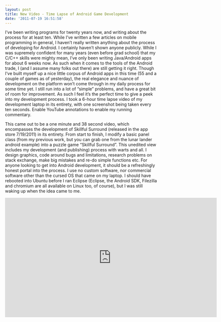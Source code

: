 ```yaml
---
layout: post
title: New Video - Time Lapse of Android Game Development
date: '2011-07-19 16:51:58'
---
```



I’ve been writing programs for twenty years now, and writing about the process for at least ten. While I’ve written a few articles on mobile programming in general, I haven’t really written anything about the process of developing for Android. I certainly haven’t shown anyone publicly. While I was supremely confident for many years (even before grad school) that my C/C++ skills were mighty mean, I’ve only been writing Java/Android apps for about 6 weeks now. As such when it comes to the tools of the Android trade, I (and I assume many folks out there) are still getting it right. Though I’ve built myself up a nice little corpus of Android apps in this time (55 and a couple of games as of yesterday), the real elegance and nuance of development on the platform won’t come through in my daily process for some time yet. I still run into a lot of “simple” problems, and have a great bit of room for improvement. As such I feel it’s the perfect time to give a peek into my development process. I took a 6-hour time lapse video of my development laptop in its entirety, with one screenshot being taken every ten seconds. Enable YouTube annotations to enable my running commentary.

This came out to be a one minute and 38 second video, which encompasses the development of Skillful Surround (released in the app store 7/19/2011) in its entirety. From start to finish, I modify a basic panel class (from my previous work, but you can grab one from the lunar lander android example) into a puzzle game “Skillful Surround”. This unedited view includes my development (and publishing) process with warts and all. I design graphics, code around bugs and limitations, research problems on stack exchange, make big mistakes and re-do simple functions etc. For anyone looking to get into Android development, it should be a refreshingly honest portal into the process. I use no custom software, nor commercial software other than the cursed OS that came on my laptop. I should have rebooted into Ubuntu before I ran Eclipse (Eclipse, the Android SDK, Filezilla and chromium are all available on Linux too, of course), but I was still waking up when the idea came to me.

<iframe allowfullscreen="" frameborder="0" height="394" src="http://www.youtube.com/embed/x8bu8nNUZSY?feature=oembed" width="700"></iframe>


